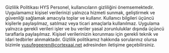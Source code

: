 Gizlilik Politikası
HYS Personel, kullanıcıların gizliliğini önemsemektedir. Uygulamamız kişisel verilerinizi yalnızca hizmeti sunmak, geliştirmek ve güvenliği sağlamak amacıyla toplar ve kullanır. Kullanıcı bilgileri üçüncü kişilerle paylaşılmaz, satılmaz veya ticari amaçlarla kullanılmaz. Uygulama yalnızca gerekli verileri işler ve bu veriler yasal zorunluluklar dışında üçüncü taraflarla paylaşılmaz. Kişisel verilerinizin korunması için gerekli teknik ve idari tedbirler alınmaktadır. Gizlilik politikamız hakkında sorularınız olursa bizimle yusufegeeren@cortexaai.net adresinden iletişime geçebilirsiniz.

